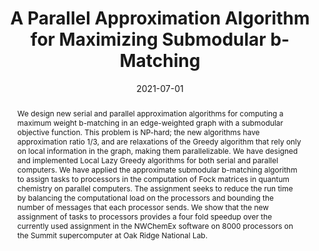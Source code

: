 ---
title: "A Parallel Approximation Algorithm for Maximizing Submodular b-Matching"
collection: publications
permalink: /publication/2021-01-01-A-Parallel-Approximation-Algorithm-for-Maximizing-Submodular-b-Matching
date: 2021-07-01
venue: 'In the proceedings of the First Applied and Combinatorial Discrete Algorithms (ACDA)'
link: 'https://epubs.siam.org/doi/book/10.1137/1.9781611976830'
citation: ' S M Ferdous,  Alex Pothen,  Arif Khan,  Ajay Panyala,  Mahantesh Halappanavar, &quot;A Parallel Approximation Algorithm for Maximizing Submodular b-Matching.&quot; In the proceedings of First Applied and Combinatorial Discrete Algorithms (ACDA), 2021.'
abstract: "We design new serial and parallel approximation algorithms for computing a maximum weight b-matching in an edge-weighted graph with a submodular objective function. This problem is NP-hard; the new algorithms have approximation ratio 1/3, and are relaxations of the Greedy algorithm that rely only on local information in the graph, making them parallelizable. We have designed and implemented Local Lazy Greedy algorithms for both serial and parallel computers. We have applied the approximate submodular b-matching algorithm to assign tasks to processors in the computation of Fock matrices in quantum chemistry on parallel computers. The assignment seeks to reduce the run time by balancing the computational load on the processors and bounding the number of messages that each processor sends. We show that the new assignment of tasks to processors provides a four fold speedup over the currently used assignment in the NWChemEx software on 8000 processors on the Summit supercomputer at Oak Ridge National Lab."
paperurl: "/files/pdf/papers/Ferdous et al_2021_A Parallel Approximation Algorithm for Maximizing Submodular b-Matching.pdf"
---